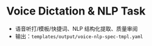 # Voice Dictation & NLP Task

- 语音听打/模板/快捷词、NLP 结构化提取、质量审阅
- 输出：`templates/output/voice-nlp-spec-tmpl.yaml`
